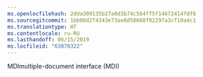 ```yaml
---
ms.openlocfilehash: 2dda309135b27a0d3b74c564ff5f14672414fdf6
ms.sourcegitcommit: 1bb00d2f4343e73ae8d58668f02297a3cf10a4c1
ms.translationtype: HT
ms.contentlocale: ru-RU
ms.lasthandoff: 06/15/2019
ms.locfileid: "63878322"
---
```

<span data-ttu-id="aaae2-101">MDI</span><span class="sxs-lookup"><span data-stu-id="aaae2-101">multiple-document interface (MDI)</span></span>